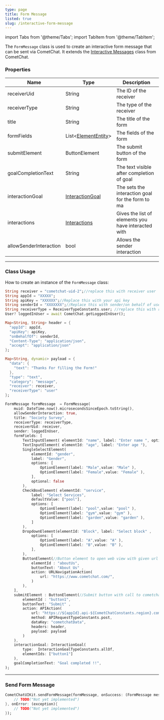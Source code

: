 ```yaml
---
type: page
title: Form Message
listed: true
slug: /interactive-form-message
---
```


import Tabs from '@theme/Tabs';
import TabItem from '@theme/TabItem';

The `FormMessage` class is used to create an interactive form message that can be sent via CometChat. It extends the [Interactive Messages](/sdk/flutter/interactive-messages) class from CometChat.

### Properties

| Name | Type | Description | 
| ---- | ---- | ---- | 
| receiverUid | String | The ID of the receiver | 
| receiverType | String | The type of the receiver | 
| title | String | The title of the form | 
| formFields | List&lt;[ElementEntity](/ui-kit/flutter/interactive-element-entity)&gt; | The fields of the form | 
| submitElement | ButtonElement | The submit button of the form | 
| goalCompletionText | String | The text visible after completion of goal | 
| interactionGoal | [InteractionGoal](/sdk/flutter/interactive-messages#interactiongoal) | The sets the interaction goal for the form to ma | 
| interactions | [Interactions](/sdk/flutter/interactive-messages#interaction) | Gives the list of elements you have interacted with | 
| allowSenderInteraction | bool | Allows the sender interaction | 

---

### Class Usage

How to create an instance of the `FormMessage` class:

<Tabs>

<TabItem value="Dart" label="Dart">

```dart
String receiver = "cometchat-uid-2";//replace this with receiver user
String appId = "XXXXX";
String apiKey = "XXXXXX";//Replace this with your api key
String senderId = "XXXXXXX";//Replace this with sender/on behalf of user id
String receiverType = ReceiverTypeConstants.user; //replace this with receiver type
User? loggedInUser = await CometChat.getLoggedInUser();

Map<String, String> header = {
  "appId": appId,
  "apiKey": apiKey,
  "onBehalfOf": senderId,
  "Content-Type": "application/json",
  "accept": "application/json"
};

Map<String, dynamic> payload = {
  "data": {
    "text": "Thanks For filling the Form!"
  },
  "type": "text",
  "category": "message",
  "receiver": receiver,
  "receiverType": "user"
};

FormMessage formMessage  = FormMessage(
    muid: DateTime.now().microsecondsSinceEpoch.toString(),
    allowSenderInteraction: true,
    title: "Society Survey",
    receiverType: receiverType,
    receiverUid: receiver,
    sender: loggedInUser,
    formFields: [
        TextInputElement( elementId: "name", label: "Enter name ", optional: false),
        TextInputElement( elementId: "age", label: "Enter age "),
        SingleSelectElement(
            elementId: "gender",
            label: "Gender",
            options: [
                OptionElement(label: "Male",value: "Male" ),
                OptionElement(label: "Female",value: "Female" ),
            ],
            optional: false
        ),
        CheckBoxElement( elementId: "service",
            label: "Select Services",
            defaultValue: ["pool"],
            options: [
                OptionElement(label: "pool",value: "pool" ),
                OptionElement(label: "gym",value: "gym" ),
                OptionElement(label: "garden",value: "garden" ),
            ]
        ),
        DropdownElement(elementId: "Block", label: "Select block" ,
            options: [
                OptionElement(label: "A",value: "A" ),
                OptionElement(label: "B",value: "B" ),
            ],
        ),
        ButtonElement(//Button element to open web view with given url
            elementId : "aboutUs",
            buttonText: "About Us" ,
            action: URLNavigationAction(
                url: "https://www.cometchat.com/",
            )
        ),
    ],
    submitElement : ButtonElement(//Submit button with call to cometchat's managment api to send anoher message
        elementId : "button1",
        buttonText: "Submit" ,
        action: APIAction(
            url: "https://${appId}.api-${CometChatConstants.region}.cometchat.io/v3/messages",
            method: APIRequestTypeConstants.post,
            dataKey: "cometchatData",
            headers: header,
            payload: payload
        )
    ),
    interactionGoal: InteractionGoal(
        type:  InteractionGoalTypeConstants.allOf,
        elementIds: ["button1"]
    ),
    goalCompletionText: "Goal completed !!",
);
```

</TabItem>

</Tabs>

---

### Send Form Message

<Tabs>

<TabItem value="Dart" label="Dart">

```dart
CometChatUIKit.sendFormMessage(formMessage, onSuccess: (FormMessage message){
    // TODO("Not yet implemented")
}, onError: (exception){
    // TODO("Not yet implemented")
});
```

</TabItem>

</Tabs>



